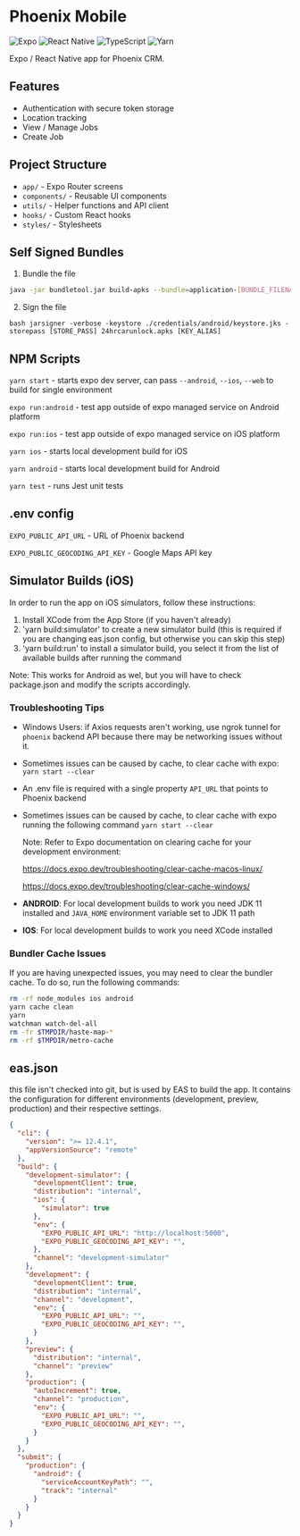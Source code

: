 # Phoenix Mobile
![Expo](https://img.shields.io/badge/expo-1C1E24?style=for-the-badge&logo=expo&logoColor=#D04A37)
![React Native](https://img.shields.io/badge/react_native-%2320232a.svg?style=for-the-badge&logo=react&logoColor=%2361DAFB)
![TypeScript](https://img.shields.io/badge/typescript-%23007ACC.svg?style=for-the-badge&logo=typescript&logoColor=white)
![Yarn](https://img.shields.io/badge/yarn-%232C8EBB.svg?style=for-the-badge&logo=yarn&logoColor=white)

Expo / React Native app for Phoenix CRM.

## Features

- Authentication with secure token storage
- Location tracking
- View / Manage Jobs
- Create Job

## Project Structure

- `app/` - Expo Router screens
- `components/` - Reusable UI components
- `utils/` - Helper functions and API client
- `hooks/` - Custom React hooks
- `styles/` - Stylesheets


## Self Signed Bundles

1. Bundle the file

```bash
java -jar bundletool.jar build-apks --bundle=application-[BUNDLE_FILENAME.aab] --output=24hrcarunlock.apks --mode=universal --ks=./credentials/android/keystore.jks --ks-key-alias=[KEY_ALIAS]
```

2. Sign the file

```
bash jarsigner -verbose -keystore ./credentials/android/keystore.jks -storepass [STORE_PASS] 24hrcarunlock.apks [KEY_ALIAS]
```

## NPM Scripts

`yarn start` - starts expo dev server, can pass `--android`, `--ios`, `--web` to build for single environment

`expo run:android` - test app outside of expo managed service on Android platform

`expo run:ios` - test app outside of expo managed service on iOS platform

`yarn ios` - starts local development build for iOS

`yarn android` - starts local development build for Android

`yarn test` - runs Jest unit tests

## .env config

`EXPO_PUBLIC_API_URL` - URL of Phoenix backend

`EXPO_PUBLIC_GEOCODING_API_KEY` - Google Maps API key


## Simulator Builds (iOS)

In order to run the app on iOS simulators, follow these instructions:

1. Install XCode from the App Store (if you haven't already)
2. 'yarn build:simulator' to create a new simulator build (this is required if you are changing eas.json config, but otherwise you can skip this step)
3. 'yarn build:run' to install a simulator build, you select it from the list of available builds after running the command

Note: This works for Android as wel, but you will have to check package.json and modify the scripts accordingly.


### Troubleshooting Tips

- Windows Users: if Axios requests aren't working, use ngrok tunnel for `phoenix` backend API because there may be networking issues without it.

- Sometimes issues can be caused by cache, to clear cache with expo: `yarn start --clear`

- An .env file is required with a single property `API_URL` that points to Phoenix backend

- Sometimes issues can be caused by cache, to clear cache with expo running the following command `yarn start --clear`

  Note: Refer to Expo documentation on clearing cache for your development environment:

  https://docs.expo.dev/troubleshooting/clear-cache-macos-linux/

  https://docs.expo.dev/troubleshooting/clear-cache-windows/

- **ANDROID**: For local development builds to work you need JDK 11 installed and `JAVA_HOME` environment variable set to JDK 11 path
- **IOS**: For local development builds to work you need XCode installed


### Bundler Cache Issues

If you are having unexpected issues, you may need to clear the bundler cache. To do so, run the following commands:

```bash
rm -rf node_modules ios android
yarn cache clean
yarn
watchman watch-del-all
rm -fr $TMPDIR/haste-map-*
rm -rf $TMPDIR/metro-cache
```


## eas.json

this file isn't checked into git, but is used by EAS to build the app. It contains the configuration for different environments (development, preview, production) and their respective settings.

```json
{
  "cli": {
    "version": ">= 12.4.1",
    "appVersionSource": "remote"
  },
  "build": {
    "development-simulator": {
      "developmentClient": true,
      "distribution": "internal",
      "ios": {
        "simulator": true
      },
      "env": {
        "EXPO_PUBLIC_API_URL": "http://localhost:5000",
        "EXPO_PUBLIC_GEOCODING_API_KEY": "",
      },
      "channel": "development-simulator"
    },
    "development": {
      "developmentClient": true,
      "distribution": "internal",
      "channel": "development",
      "env": {
        "EXPO_PUBLIC_API_URL": "",
        "EXPO_PUBLIC_GEOCODING_API_KEY": "",
      }
    },
    "preview": {
      "distribution": "internal",
      "channel": "preview"
    },
    "production": {
      "autoIncrement": true,
      "channel": "production",
      "env": {
        "EXPO_PUBLIC_API_URL": "",
        "EXPO_PUBLIC_GEOCODING_API_KEY": "",
      }
    }
  },
  "submit": {
    "production": {
      "android": {
        "serviceAccountKeyPath": "",
        "track": "internal"
      }
    }
  }
}
```
